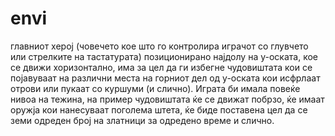 # envi
главниот херој (човечето кое што го контролира играчот со глувчето или стрелките на тастатурата) позиционирано најдолу на у-оската, кое се движи хоризонтално, има за цел да ги избегне чудовиштата кои се појавуваат на различни места на горниот дел од у-оската кои исфрлаат отрови или пукаат со куршуми (и слично). Играта би имала повеќе нивоа на тежина, на пример чудовиштата ќе се движат побрзо, ќе имаат оружја кои нанесуваат поголема штета, ќе биде поставена цел да се земи одреден број на златници за одредено време и слично. 
